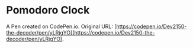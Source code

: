 # Pomodoro Clock

A Pen created on CodePen.io. Original URL: [https://codepen.io/Dev2150-the-decoder/pen/yLRjgYO](https://codepen.io/Dev2150-the-decoder/pen/yLRjgYO).


